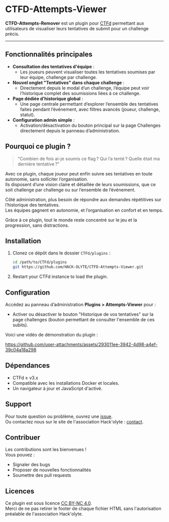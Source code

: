 # CTFD-Attempts-Viewer
**CTFD-Attempts-Remover** est un plugin pour [CTFd](https://ctfd.io) permettant aux utilisateurs de visualiser leurs tentatives de submit pour un challenge précis. 

---

## Fonctionnalités principales

- **Consultation des tentatives d'équipe** :
  - Les joueurs peuvent visualiser toutes les tentatives soumises par leur équipe, challenge par challenge.
- **Nouvel onglet "Tentatives" dans chaque challenge** :
  - Directement depuis le modal d’un challenge, l’équipe peut voir l’historique complet des soumissions liées à ce challenge.
- **Page dédiée d’historique global** :
  - Une page centrale permettant d’explorer l’ensemble des tentatives faites pendant l’événement, avec filtres avancés (joueur, challenge, statut).
- **Configuration admin simple** :
  - Activation/désactivation du bouton principal sur la page Challenges directement depuis le panneau d’administration.

## Pourquoi ce plugin ?

> "Combien de fois ai-je soumis ce flag ? Qui l’a tenté ? Quelle était ma dernière tentative ?"

Avec ce plugin, chaque joueur peut enfin suivre ses tentatives en toute autonomie, sans solliciter l’organisation.  
Ils disposent d’une vision claire et détaillée de leurs soumissions, que ce soit challenge par challenge ou sur l’ensemble de l’événement.

Côté administration, plus besoin de répondre aux demandes répétitives sur l’historique des tentatives.  
Les équipes gagnent en autonomie, et l’organisation en confort et en temps.

Grâce à ce plugin, tout le monde reste concentré sur le jeu et la progression, sans distractions.


## Installation

1. Clonez ce dépôt dans le dossier `CTFd/plugins` :
   
   ```bash
   cd /path/to/CTFd/plugins
   git https://github.com/HACK-OLYTE/CTFD-Attempts-Viewer.git

3. Restart your CTFd instance to load the plugin.


## Configuration

Accédez au panneau d’administration **Plugins > Attempts-Viewer** pour :

- Activer ou désactiver le bouton "Historique de vos tentatives" sur la page challenges (bouton permettant de consulter l'ensemble de ces subits).


Voici une vidéo de démonstration du plugin : 

https://github.com/user-attachments/assets/293011ee-3942-4d98-a4ef-39c04a18a298


## Dépendances

- CTFd ≥ v3.x
- Compatible avec les installations Docker et locales.
- Un navigateur à jour et JavaScript d'activé.


## Support

Pour toute question ou problème, ouvrez une [issue](https://github.com/votre-utilisateur/CTFD-Attempts-Viewer/issues). <br>
Ou contactez nous sur le site de l'association Hack'olyte : [contact](https://hackolyte.fr/contact/).


## Contribuer

Les contributions sont les bienvenues !  
Vous pouvez :

- Signaler des bugs
- Proposer de nouvelles fonctionnalités
- Soumettre des pull requests


## Licences 

Ce plugin est sous licence [CC BY-NC 4.0](https://creativecommons.org/licenses/by-nc/4.0/deed.fr).  
Merci de ne pas retirer le footer de chaque fichier HTML sans l'autorisation préalable de l'association Hack'olyte.


